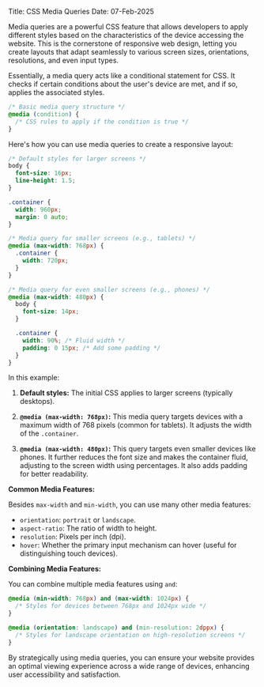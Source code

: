 Title: CSS Media Queries
Date: 07-Feb-2025

Media queries are a powerful CSS feature that allows developers to apply different styles based on the characteristics of the device accessing the website.  This is the cornerstone of responsive web design, letting you create layouts that adapt seamlessly to various screen sizes, orientations, resolutions, and even input types.

Essentially, a media query acts like a conditional statement for CSS.  It checks if certain conditions about the user's device are met, and if so, applies the associated styles.

```css
/* Basic media query structure */
@media (condition) {
  /* CSS rules to apply if the condition is true */
}
```

Here's how you can use media queries to create a responsive layout:

```css
/* Default styles for larger screens */
body {
  font-size: 16px;
  line-height: 1.5;
}

.container {
  width: 960px;
  margin: 0 auto;
}

/* Media query for smaller screens (e.g., tablets) */
@media (max-width: 768px) {
  .container {
    width: 720px;
  }
}

/* Media query for even smaller screens (e.g., phones) */
@media (max-width: 480px) {
  body {
    font-size: 14px;
  }

  .container {
    width: 90%; /* Fluid width */
    padding: 0 15px; /* Add some padding */
  }
}
```

In this example:

1. **Default styles:**  The initial CSS applies to larger screens (typically desktops).

2. **`@media (max-width: 768px)`:** This media query targets devices with a maximum width of 768 pixels (common for tablets). It adjusts the width of the `.container`.

3. **`@media (max-width: 480px)`:** This query targets even smaller devices like phones.  It further reduces the font size and makes the container fluid, adjusting to the screen width using percentages. It also adds padding for better readability.

**Common Media Features:**

Besides `max-width` and `min-width`, you can use many other media features:

* `orientation`: `portrait` or `landscape`.
* `aspect-ratio`: The ratio of width to height.
* `resolution`:  Pixels per inch (dpi).
* `hover`: Whether the primary input mechanism can hover (useful for distinguishing touch devices).

**Combining Media Features:**

You can combine multiple media features using `and`:

```css
@media (min-width: 768px) and (max-width: 1024px) {
  /* Styles for devices between 768px and 1024px wide */
}

@media (orientation: landscape) and (min-resolution: 2dppx) {
  /* Styles for landscape orientation on high-resolution screens */
}
```


By strategically using media queries, you can ensure your website provides an optimal viewing experience across a wide range of devices, enhancing user accessibility and satisfaction.
